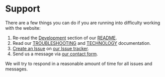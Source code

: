 # Support

There are a few things you can do if you are running into difficulty working with the website:

1. Re-read the [Development](https://github.com/a11yproject/a11yproject.com#development) section of our [README](https://github.com/a11yproject/a11yproject.com).
1. Read our [TROUBLESHOOTING](https://github.com/a11yproject/a11yproject.com/blob/main/TROUBLESHOOTING.md) and [TECHNOLOGY](https://github.com/a11yproject/a11yproject.com/blob/main/TECHNOLOGY.md) documentation.
1. [Create an Issue](https://github.com/a11yproject/a11yproject.com/issues/new?template=a11yproject-com-bug-report.md) on [our Issue tracker](https://github.com/a11yproject/a11yproject.com/issues).
1. Send us a message via [our contact form](https://www.a11yproject.com/contact/).

We will try to respond in a reasonable amount of time for all issues and messages.
